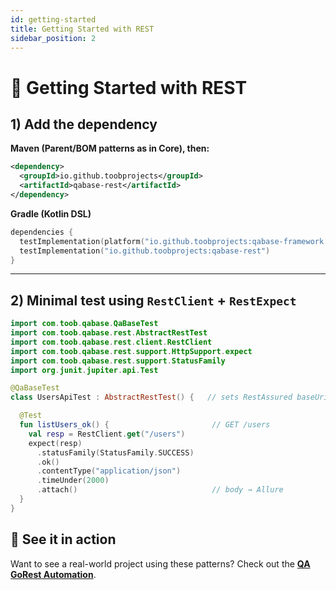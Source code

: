 ```yaml
---
id: getting-started
title: Getting Started with REST
sidebar_position: 2
---
```


# 🚀 Getting Started with REST

## 1) Add the dependency

**Maven (Parent/BOM patterns as in Core), then:**
```xml
<dependency>
  <groupId>io.github.toobprojects</groupId>
  <artifactId>qabase-rest</artifactId>
</dependency>
```

**Gradle (Kotlin DSL)**
```kotlin
dependencies {
  testImplementation(platform("io.github.toobprojects:qabase-framework:1.4.1"))
  testImplementation("io.github.toobprojects:qabase-rest")
}
```

---

## 2) Minimal test using `RestClient` + `RestExpect`

```kotlin
import com.toob.qabase.QaBaseTest
import com.toob.qabase.rest.AbstractRestTest
import com.toob.qabase.rest.client.RestClient
import com.toob.qabase.rest.support.HttpSupport.expect
import com.toob.qabase.rest.support.StatusFamily
import org.junit.jupiter.api.Test

@QaBaseTest
class UsersApiTest : AbstractRestTest() {   // sets RestAssured baseUri from config

  @Test
  fun listUsers_ok() {                       // GET /users
    val resp = RestClient.get("/users")
    expect(resp)
      .statusFamily(StatusFamily.SUCCESS)
      .ok()
      .contentType("application/json")
      .timeUnder(2000)
      .attach()                              // body → Allure
  }
}
```

## 🔗 See it in action

Want to see a real-world project using these patterns? Check out the [**QA GoRest Automation**](https://github.com/tlmatjuda/qa-gorest-automation).

